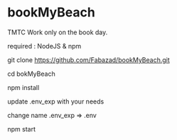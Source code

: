 # bookMyBeach
TMTC
Work only on the book day.

required : NodeJS & npm

git clone https://github.com/Fabazad/bookMyBeach.git

cd bokMyBeach

npm install

update .env_exp with your needs

change name .env_exp => .env

npm start